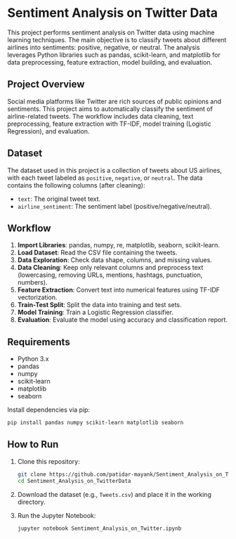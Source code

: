 # Sentiment Analysis on Twitter Data

This project performs sentiment analysis on Twitter data using machine learning techniques. The main objective is to classify tweets about different airlines into sentiments: positive, negative, or neutral. The analysis leverages Python libraries such as pandas, scikit-learn, and matplotlib for data preprocessing, feature extraction, model building, and evaluation.

## Project Overview

Social media platforms like Twitter are rich sources of public opinions and sentiments. This project aims to automatically classify the sentiment of airline-related tweets. The workflow includes data cleaning, text preprocessing, feature extraction with TF-IDF, model training (Logistic Regression), and evaluation.

## Dataset

The dataset used in this project is a collection of tweets about US airlines, with each tweet labeled as `positive`, `negative`, or `neutral`. The data contains the following columns (after cleaning):

- `text`: The original tweet text.
- `airline_sentiment`: The sentiment label (positive/negative/neutral).

## Workflow

1. **Import Libraries**: pandas, numpy, re, matplotlib, seaborn, scikit-learn.
2. **Load Dataset**: Read the CSV file containing the tweets.
3. **Data Exploration**: Check data shape, columns, and missing values.
4. **Data Cleaning**: Keep only relevant columns and preprocess text (lowercasing, removing URLs, mentions, hashtags, punctuation, numbers).
5. **Feature Extraction**: Convert text into numerical features using TF-IDF vectorization.
6. **Train-Test Split**: Split the data into training and test sets.
7. **Model Training**: Train a Logistic Regression classifier.
8. **Evaluation**: Evaluate the model using accuracy and classification report.

## Requirements

- Python 3.x
- pandas
- numpy
- scikit-learn
- matplotlib
- seaborn

Install dependencies via pip:

```sh
pip install pandas numpy scikit-learn matplotlib seaborn
```

## How to Run

1. Clone this repository:

    ```sh
    git clone https://github.com/patidar-mayank/Sentiment_Analysis_on_TwitterData.git
    cd Sentiment_Analysis_on_TwitterData
    ```

2. Download the dataset (e.g., `Tweets.csv`) and place it in the working directory.

3. Run the Jupyter Notebook:

    ```sh
    jupyter notebook Sentiment_Analysis_on_Twitter.ipynb
    ```

 
